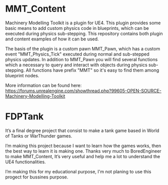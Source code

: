 # MMT_Content
Machinery Modelling Toolkit is a plugin for UE4. This plugin provides some basic means to add custom physics code in blueprints, which can be executed during physics sub-stepping. This repository contains both plugin and content examples of how it can be used.

The basis of the plugin is a custom pawn MMT_Pawn, which has a custom event "MMT_Physics_Tick" executed during normal and sub-stepped physics updates. In addition to MMT_Pawn you will find several functions which a necessary to query and interact with objects during physics sub-stepping. All functions have prefix "MMT" so it's easy to find them among blueprint nodes.

More information can be found here:
https://forums.unrealengine.com/showthread.php?99605-OPEN-SOURCE-Machinery-Modelling-Toolkit

# FDPTank
It’s a final degree project that consist to make a tank game based in World of Tanks or WarThunder games.

I’m making this project because I want to learn how the games works, then the best way to learn it is making one.
Thanks very much to BoredEngineer to make MMT_Content, It’s very useful and help me a lot to understand the UE4 functionalities. 

I’m making this for my educational purpose, I'm not planing to use this progect for bussines purpose.



